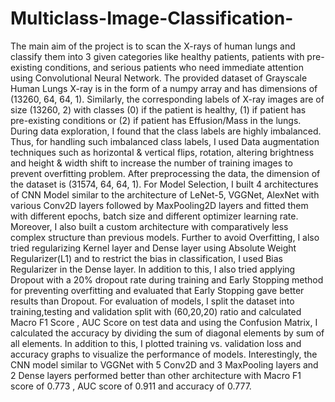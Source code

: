# Multiclass-Image-Classification-
The main aim of the project is to scan the X-rays of human lungs and classify them into 3 given categories like healthy patients, patients with pre-existing conditions, and serious patients who need immediate attention using Convolutional Neural Network. The provided dataset of Grayscale Human Lungs X-ray is in the form of a numpy array and has dimensions of (13260, 64, 64, 1). Similarly, the corresponding labels of X-ray images are of size (13260, 2) with classes (0) if the patient is healthy, (1) if patient has pre-existing conditions or (2) if patient has Effusion/Mass in the lungs. During data exploration, I found that the class labels are highly imbalanced. Thus, for handling such imbalanced class labels, I used Data augmentation techniques such as horizontal &amp; vertical flips, rotation, altering brightness and height &amp; width shift to increase the number of training images to prevent overfitting problem. After preprocessing the data, the dimension of the dataset is (31574, 64, 64, 1). For Model Selection, I built 4 architectures of CNN Model similar to the architecture of LeNet-5, VGGNet, AlexNet with various Conv2D layers followed by MaxPooling2D layers and fitted them with different epochs, batch size and different optimizer learning rate. Moreover, I also built a custom architecture with comparatively less complex structure than previous models. Further to avoid Overfitting, I also tried regularizing Kernel layer and Dense layer using Absolute Weight Regularizer(L1) and to restrict the bias in classification, I used Bias Regularizer in the Dense layer. In addition to this, I also tried applying Dropout with a 20% dropout rate during training and Early Stopping method for preventing overfitting and evaluated that Early Stopping gave better results than Dropout. For evaluation of models, I split the dataset into training,testing and validation split with (60,20,20) ratio and calculated Macro F1 Score , AUC Score on test data and using the Confusion Matrix, I calculated the accuracy by dividing the sum of diagonal elements by sum of all elements. In addition to this, I plotted training vs. validation loss and accuracy graphs to visualize the performance of models. Interestingly, the CNN model similar to VGGNet with 5 Conv2D and 3 MaxPooling layers and 2 Dense layers performed better than other architecture with Macro F1 score of 0.773 , AUC score of 0.911 and accuracy of 0.777.
